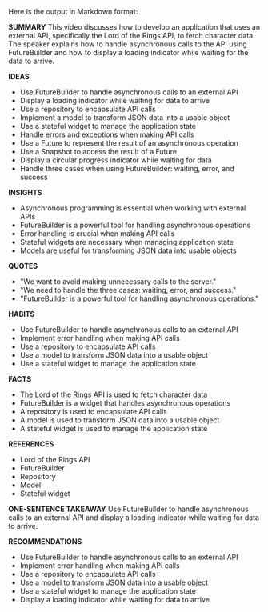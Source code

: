 Here is the output in Markdown format:

**SUMMARY**
This video discusses how to develop an application that uses an external API, specifically the Lord of the Rings API, to fetch character data. The speaker explains how to handle asynchronous calls to the API using FutureBuilder and how to display a loading indicator while waiting for the data to arrive.

**IDEAS**
* Use FutureBuilder to handle asynchronous calls to an external API
* Display a loading indicator while waiting for data to arrive
* Use a repository to encapsulate API calls
* Implement a model to transform JSON data into a usable object
* Use a stateful widget to manage the application state
* Handle errors and exceptions when making API calls
* Use a Future to represent the result of an asynchronous operation
* Use a Snapshot to access the result of a Future
* Display a circular progress indicator while waiting for data
* Handle three cases when using FutureBuilder: waiting, error, and success

**INSIGHTS**
* Asynchronous programming is essential when working with external APIs
* FutureBuilder is a powerful tool for handling asynchronous operations
* Error handling is crucial when making API calls
* Stateful widgets are necessary when managing application state
* Models are useful for transforming JSON data into usable objects

**QUOTES**
* "We want to avoid making unnecessary calls to the server."
* "We need to handle the three cases: waiting, error, and success."
* "FutureBuilder is a powerful tool for handling asynchronous operations."

**HABITS**
* Use FutureBuilder to handle asynchronous calls to an external API
* Implement error handling when making API calls
* Use a repository to encapsulate API calls
* Use a model to transform JSON data into a usable object
* Use a stateful widget to manage the application state

**FACTS**
* The Lord of the Rings API is used to fetch character data
* FutureBuilder is a widget that handles asynchronous operations
* A repository is used to encapsulate API calls
* A model is used to transform JSON data into a usable object
* A stateful widget is used to manage the application state

**REFERENCES**
* Lord of the Rings API
* FutureBuilder
* Repository
* Model
* Stateful widget

**ONE-SENTENCE TAKEAWAY**
Use FutureBuilder to handle asynchronous calls to an external API and display a loading indicator while waiting for data to arrive.

**RECOMMENDATIONS**
* Use FutureBuilder to handle asynchronous calls to an external API
* Implement error handling when making API calls
* Use a repository to encapsulate API calls
* Use a model to transform JSON data into a usable object
* Use a stateful widget to manage the application state
* Display a loading indicator while waiting for data to arrive

